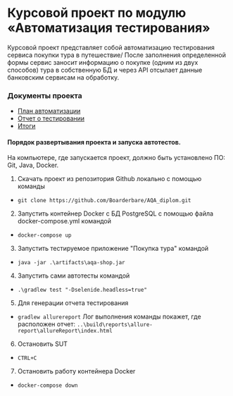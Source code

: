 # Курсовой проект по модулю «Автоматизация тестирования»
Курсовой проект представляет собой автоматизацию тестирования сервиса покупки тура в путешествие/
После заполнения определенной формы сервис заносит информацию о покупке (одним из двух способов) тура в собственную БД
и через API отсылает данные банковским сервисам на обработку.
### Документы проекта
- [План автоматизации](docs/plan.md)
- [Отчет о тестировании](docs/report.md)
- [Итоги](docs/summary.md)
#### Порядок развертывания проекта и запуска автотестов.
На компьютере, где запускается проект, должно быть установлено ПО: Git, Java, Docker.
1. Скачать проект из репозитория Github локально с помощью команды
-  `git clone https://github.com/Boarderbare/AQA_diplom.git`
2. Запустить контейнер Docker с БД PostgreSQL с помощью файла docker-compose.yml командой
- `docker-compose up`
3. Запустить тестируемое приложение "Покупка тура" командой
- `java -jar .\artifacts\aqa-shop.jar`
4. Запустить сами автотесты командой
- `.\gradlew test "-Dselenide.headless=true"`
5. Для генерации отчета тестирования 
- `gradlew allurereport`
Лог выполнения команды покажет, где расположен отчет: `..\build\reports\allure-report\allureReport\index.html`
6. Остановить SUT 
- `CTRL+C`
7. Остановить работу контейнера Docker
-  `docker-compose down`
